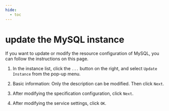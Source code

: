 ```yaml
---
hide:
  - toc
---
```


# update the MySQL instance

If you want to update or modify the resource configuration of MySQL, you can follow the instructions on this page.

1. In the instance list, click the `...` button on the right, and select `Update Instance` from the pop-up menu.

    <!--screenshot-->

2. Basic information: Only the description can be modified. Then click `Next`.

    <!--screenshot-->

3. After modifying the specification configuration, click `Next`.

    <!--screenshot-->

4. After modifying the service settings, click `OK`.

    <!--screenshot-->